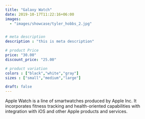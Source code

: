 ```yaml
---
title: "Galaxy Watch"
date: 2019-10-17T11:22:16+06:00
images:
  - "images/showcase/tyler_hobbs_2.jpg"


# meta description
description : "this is meta description"

# product Price
price: "30.00"
discount_price: "25.00"

# product variation
colors : ["black","white","gray"]
sizes : ["small","medium","large"]

draft: false
---
```


Apple Watch is a line of smartwatches produced by Apple Inc. It incorporates fitness tracking and health-oriented capabilities with integration with iOS and other Apple products and services.
